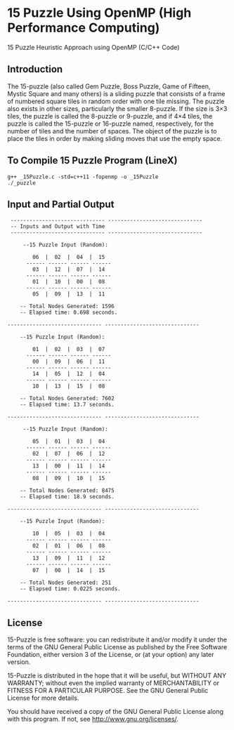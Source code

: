 # 15 Puzzle Using OpenMP (High Performance Computing)
15 Puzzle Heuristic Approach using OpenMP (C/C++ Code)

## Introduction
The 15-puzzle (also called Gem Puzzle, Boss Puzzle, Game of Fifteen, Mystic Square and many others) is a sliding puzzle that consists of a frame of numbered square tiles in random order with one tile missing. The puzzle also exists in other sizes, particularly the smaller 8-puzzle. If the size is 3×3 tiles, the puzzle is called the 8-puzzle or 9-puzzle, and if 4×4 tiles, the puzzle is called the 15-puzzle or 16-puzzle named, respectively, for the number of tiles and the number of spaces. The object of the puzzle is to place the tiles in order by making sliding moves that use the empty space.

## To Compile 15 Puzzle Program (LineX)
    g++ _15Puzzle.c -std=c++11 -fopenmp -o _15Puzzle
    ./_puzzle
    
## Input and Partial Output
     ------------------------------ ------------------------------
     -- Inputs and Output with Time
     ------------------------------ ------------------------------

         --15 Puzzle Input (Random):

            06  |  02  |  04  |  15  
          ------ ------ ------ ------ 
            03  |  12  |  07  |  14  
          ------ ------ ------ ------ 
            01  |  10  |  00  |  08  
          ------ ------ ------ ------ 
            05  |  09  |  13  |  11  

        -- Total Nodes Generated: 1596
        -- Elapsed time: 0.698 seconds.

    ------------------------------ ------------------------------

        --15 Puzzle Input (Random):

            01  |  02  |  03  |  07  
          ------ ------ ------ ------ 
            00  |  09  |  06  |  11  
          ------ ------ ------ ------ 
            14  |  05  |  12  |  04  
          ------ ------ ------ ------ 
            10  |  13  |  15  |  08  

        -- Total Nodes Generated: 7602
        -- Elapsed time: 13.7 seconds.

    ------------------------------ ------------------------------

         --15 Puzzle Input (Random):

            05  |  01  |  03  |  04  
          ------ ------ ------ ------ 
            02  |  07  |  06  |  12  
          ------ ------ ------ ------ 
            13  |  00  |  11  |  14  
          ------ ------ ------ ------ 
            08  |  09  |  10  |  15  

        -- Total Nodes Generated: 8475
        -- Elapsed time: 18.9 seconds.

    ------------------------------ ------------------------------

        --15 Puzzle Input (Random):

            10  |  05  |  03  |  04  
          ------ ------ ------ ------ 
            02  |  01  |  06  |  08  
          ------ ------ ------ ------ 
            13  |  09  |  11  |  12  
          ------ ------ ------ ------ 
            07  |  00  |  14  |  15  

        -- Total Nodes Generated: 251
        -- Elapsed time: 0.0225 seconds.

    ------------------------------ ------------------------------
    
## License
15-Puzzle is free software: you can redistribute it and/or modify it under the terms of the GNU General Public License as published by the Free Software Foundation, either version 3 of the License, or (at your option) any later version.

15-Puzzle is distributed in the hope that it will be useful, but WITHOUT ANY WARRANTY; without even the implied warranty of MERCHANTABILITY or FITNESS FOR A PARTICULAR PURPOSE. See the GNU General Public License for more details.

You should have received a copy of the GNU General Public License along with this program. If not, see http://www.gnu.org/licenses/.
